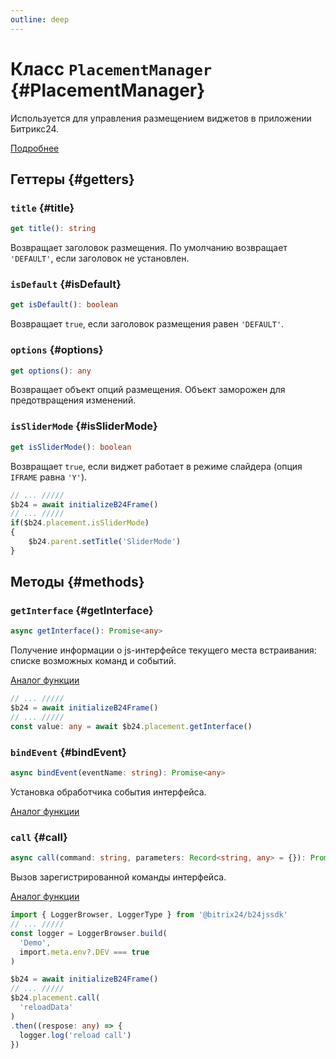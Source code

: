 ```yaml
---
outline: deep
---
```


# Класс `PlacementManager` {#PlacementManager}

Используется для управления размещением виджетов в приложении Битрикс24.

[Подробнее](https://apidocs.bitrix24.com/api-reference/widgets/ui-interaction/index.html)

## Геттеры {#getters}

### `title` {#title}
```ts
get title(): string
```
Возвращает заголовок размещения. По умолчанию возвращает `'DEFAULT'`, если заголовок не установлен.

### `isDefault` {#isDefault}
```ts
get isDefault(): boolean
```
Возвращает `true`, если заголовок размещения равен `'DEFAULT'`.

### `options` {#options}
```ts
get options(): any
```
Возвращает объект опций размещения. Объект заморожен для предотвращения изменений.

### `isSliderMode` {#isSliderMode}
```ts
get isSliderMode(): boolean
```
Возвращает `true`, если виджет работает в режиме слайдера (опция `IFRAME` равна `'Y'`).

```ts
// ... /////
$b24 = await initializeB24Frame()
// ... /////
if($b24.placement.isSliderMode)
{
	$b24.parent.setTitle('SliderMode')
}
```

## Методы {#methods}

### `getInterface` {#getInterface}
```ts
async getInterface(): Promise<any>
```

Получение информации о js-интерфейсе текущего места встраивания: списке возможных команд и событий.

[Аналог функции](https://apidocs.bitrix24.com/api-reference/widgets/ui-interaction/bx24-placement-get-interface.html)

```ts
// ... /////
$b24 = await initializeB24Frame()
// ... /////
const value: any = await $b24.placement.getInterface()
```

### `bindEvent` {#bindEvent}
```ts
async bindEvent(eventName: string): Promise<any>
```

Установка обработчика события интерфейса.

[Аналог функции](https://apidocs.bitrix24.com/api-reference/widgets/ui-interaction/bx24-placement-bind-event.html)

### `call` {#call}
```ts
async call(command: string, parameters: Record<string, any> = {}): Promise<any>
```

Вызов зарегистрированной команды интерфейса.

[Аналог функции](https://apidocs.bitrix24.com/api-reference/widgets/ui-interaction/bx24-placement-call.html)

```ts
import { LoggerBrowser, LoggerType } from '@bitrix24/b24jssdk'
// ... /////
const logger = LoggerBrowser.build(
  'Demo',
  import.meta.env?.DEV === true
)

$b24 = await initializeB24Frame()
// ... /////
$b24.placement.call(
  'reloadData'
)
.then((respose: any) => {
  logger.log('reload call')
})
```
